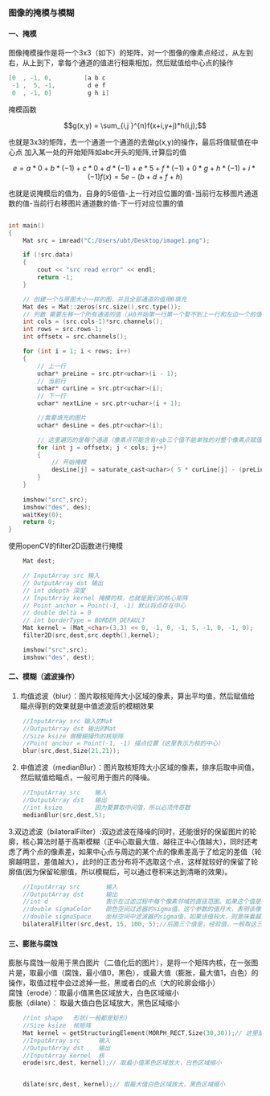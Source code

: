 ### 图像的掩模与模糊
#### 一、掩模
图像掩模操作是将一个3x3（如下）的矩阵，对一个图像的像素点经过，从左到右，从上到下，拿每个通道的值进行相乘相加，然后赋值给中心点的操作
```c
[0  , -1, 0,         [a b c
 -1 ,  5, -1,         d e f
 0  , -1, 0]          g h i]
```
掩模函数 
```math
g(x,y) = \sum_{i,j }^{n}f(x+i,y+j)*h(i,j);
```
也就是3x3的矩阵，去一个通道一个通道的去做g(x,y)的操作，最后将值赋值在中心点
加入某一处的开始矩阵如abc开头的矩阵,计算后的值
```math
e = a*0+b*(-1)+c*0+d*(-1)+e*5+f*(-1)+0*g+h*(-1)+i*(-1)

f(x)=5e-(b+d+f+h)
```
也就是说掩模后的值为，自身的5倍值-上一行对应位置的值-当前行左移图片通道数的值-当前行右移图片通道数的值-下一行对应位置的值
```c++

int main()
{
	Mat src = imread("C:/Users/ubt/Desktop/image1.png");

	if (!src.data)
	{
		cout << "src read error" << endl;
		return -1;
	}

	// 创建一个与原图大小一样的图，并且全部通道的值用0填充
	Mat des = Mat::zeros(src.size(),src.type());
	// 列数 需要左移一个所有通道的值（从0开始第一行第一个娶不到上一行和左边一个的值，所以从第二行第二个，到倒数第二行的倒数第二个）
	int cols = (src.cols-1)*src.channels();
	int rows = src.rows-1;
	int offsetx = src.channels();

	for (int i = 1; i < rows; i++)
	{
		// 上一行
		uchar* preLine = src.ptr<uchar>(i - 1);
		// 当前行
		uchar* curLine = src.ptr<uchar>(i);
		// 下一行
		uchar* nextLine = src.ptr<uchar>(i + 1);

		//需要填充的图片
		uchar* desLine = des.ptr<uchar>(i);

		// 这里遍历的是每个通道（像素点可能含有rgb三个值不能单独的对整个像素点赋值，只能对其颜色通道的值进行掩模）
		for (int j = offsetx; j < cols; j++)
		{
			// 开始掩模
			desLine[j] = saturate_cast<uchar>( 5 * curLine[j] - (preLine[j] + curLine[j - offsetx] + curLine[j + offsetx] + nextLine[j]));
		}
	}
	
	imshow("src",src);
	imshow("des", des);
	waitKey(0);
	return 0;
}
```
使用openCV的filter2D函数进行掩模
```c++
	Mat dest;

	// InputArray src 输入
	// OutputArray dst 输出
	// int ddepth 深度
	// InputArray kernel 掩模的核，也就是我们的核心矩阵
	// Point anchor = Point(-1, -1) 默认将点存在中心
	// double delta = 0
	// int borderType = BORDER_DEFAULT
	Mat kernel = (Mat_<char>(3,3) << 0, -1, 0, -1, 5, -1, 0, -1, 0);
	filter2D(src,dest,src.depth(),kernel);

	imshow("src",src);
	imshow("des", dest);
```

#### 二、模糊（滤波操作）
1. 均值滤波（blur）：图片取核矩阵大小区域的像素，算出平均值，然后赋值给瞄点得到的效果就是中值滤波后的模糊效果

```c++
	//InputArray src 输入的Mat
	//OutputArray dst 输出的Mat
	//Size ksize 做模糊操作的核矩阵
	//Point anchor = Point(-1, -1) 描点位置（这里表示为核的中心）
	blur(src,dest,Size(21,21));
```
2. 中值滤波（medianBlur）：图片取核矩阵大小区域的像素，排序后取中间值，然后赋值给瞄点，一般可用于图片的降噪。

```c++
	//InputArray src    输入
	//OutputArray dst   输出
	//int ksize         因为要算取中间值，所以必须传奇数
	medianBlur(src,dest,5);
```
3.双边滤波（bilateralFilter）:双边滤波在降噪的同时，还能很好的保留图片的轮廓，核心算法时基于高斯模糊（正中心取最大值，越往正中心值越大），同时还考虑了两个点的像素差，如果中心点与周边的某个点的像素差高于了给定的差值（轮廓越明显，差值越大），此时的正态分布将不选取这个点，这样就较好的保留了轮廓值(因为保留轮廓值，所以模糊后，可以通过卷积来达到清晰的效果)。
```c++
	//InputArray src       输入
	//OutputArray dst      输出
	//int d                表示在过滤过程中每个像素邻域的直径范围。如果这个值是非正数，则函数会从第五个参数sigmaSpace计算该值。
	//double sigmaColor    颜色空间过滤器的sigma值，这个参数的值月大，表明该像素邻域内有越宽广的颜色会被混合到一起，产生较大的半相等颜色区域
	//double sigmaSpace    坐标空间中滤波器的sigma值，如果该值较大，则意味着越远的像素将相互影响，从而使更大的区域中足够相似的颜色获取相同的颜色。当d>0时，d指定了邻域大小且与sigmaSpace无关，否则d正比于sigmaSpace.
	bilateralFilter(src,dest, 15, 100, 5);//后面三个值是，经验值，一般取这三个就行
```
#### 三、膨胀与腐蚀
膨胀与腐蚀一般用于黑白图片（二值化后的图片），是将一个矩阵内核，在一张图片是，取最小值（腐蚀，最小值0，黑色），或最大值（膨胀，最大值1，白色）的操作，取值过程中会过滤掉一些，黑或者白的点（大的轮廓会缩小）</br>
腐蚀（erode）：取最小值黑色区域放大，白色区域缩小</br>
膨胀（dilate）： 取最大值白色区域放大，黑色区域缩小
```c++
	//int shape   形状(一般都是矩形)
	//Size ksize  核矩阵 
	Mat kernel = getStructuringElement(MORPH_RECT,Size(30,30));// 这里是一个15x15的正方形
	//InputArray src     输入
	//OutputArray dst    输出
	//InputArray kernel  核
	erode(src,dest, kernel);// 取最小值黑色区域放大，白色区域缩小


	dilate(src,dest, kernel);// 取最大值白色区域放大，黑色区域缩小
```